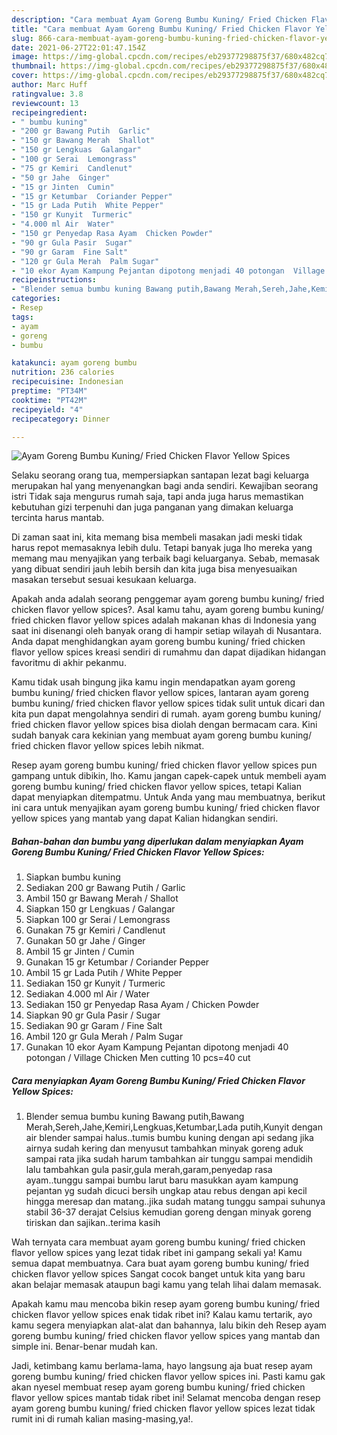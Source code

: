 ```yaml
---
description: "Cara membuat Ayam Goreng Bumbu Kuning/ Fried Chicken Flavor Yellow Spices yang nikmat dan Mudah Dibuat"
title: "Cara membuat Ayam Goreng Bumbu Kuning/ Fried Chicken Flavor Yellow Spices yang nikmat dan Mudah Dibuat"
slug: 866-cara-membuat-ayam-goreng-bumbu-kuning-fried-chicken-flavor-yellow-spices-yang-nikmat-dan-mudah-dibuat
date: 2021-06-27T22:01:47.154Z
image: https://img-global.cpcdn.com/recipes/eb29377298875f37/680x482cq70/ayam-goreng-bumbu-kuning-fried-chicken-flavor-yellow-spices-foto-resep-utama.jpg
thumbnail: https://img-global.cpcdn.com/recipes/eb29377298875f37/680x482cq70/ayam-goreng-bumbu-kuning-fried-chicken-flavor-yellow-spices-foto-resep-utama.jpg
cover: https://img-global.cpcdn.com/recipes/eb29377298875f37/680x482cq70/ayam-goreng-bumbu-kuning-fried-chicken-flavor-yellow-spices-foto-resep-utama.jpg
author: Marc Huff
ratingvalue: 3.8
reviewcount: 13
recipeingredient:
- " bumbu kuning"
- "200 gr Bawang Putih  Garlic"
- "150 gr Bawang Merah  Shallot"
- "150 gr Lengkuas  Galangar"
- "100 gr Serai  Lemongrass"
- "75 gr Kemiri  Candlenut"
- "50 gr Jahe  Ginger"
- "15 gr Jinten  Cumin"
- "15 gr Ketumbar  Coriander Pepper"
- "15 gr Lada Putih  White Pepper"
- "150 gr Kunyit  Turmeric"
- "4.000 ml Air  Water"
- "150 gr Penyedap Rasa Ayam  Chicken Powder"
- "90 gr Gula Pasir  Sugar"
- "90 gr Garam  Fine Salt"
- "120 gr Gula Merah  Palm Sugar"
- "10 ekor Ayam Kampung Pejantan dipotong menjadi 40 potongan  Village Chicken Men cutting 10 pcs40 cut"
recipeinstructions:
- "Blender semua bumbu kuning Bawang putih,Bawang Merah,Sereh,Jahe,Kemiri,Lengkuas,Ketumbar,Lada putih,Kunyit dengan air blender sampai halus..tumis bumbu kuning dengan api sedang jika airnya sudah kering dan menyusut tambahkan minyak goreng aduk sampai rata jika sudah harum tambahkan air tunggu sampai mendidih lalu tambahkan gula pasir,gula merah,garam,penyedap rasa ayam..tunggu sampai bumbu larut baru masukkan ayam kampung pejantan yg sudah dicuci bersih ungkap atau rebus dengan api kecil hingga meresap dan matang..jika sudah matang tunggu sampai suhunya stabil 36-37 derajat Celsius kemudian goreng dengan minyak goreng tiriskan dan sajikan..terima kasih"
categories:
- Resep
tags:
- ayam
- goreng
- bumbu

katakunci: ayam goreng bumbu 
nutrition: 236 calories
recipecuisine: Indonesian
preptime: "PT34M"
cooktime: "PT42M"
recipeyield: "4"
recipecategory: Dinner

---
```



![Ayam Goreng Bumbu Kuning/ Fried Chicken Flavor Yellow Spices](https://img-global.cpcdn.com/recipes/eb29377298875f37/680x482cq70/ayam-goreng-bumbu-kuning-fried-chicken-flavor-yellow-spices-foto-resep-utama.jpg)

Selaku seorang orang tua, mempersiapkan santapan lezat bagi keluarga merupakan hal yang menyenangkan bagi anda sendiri. Kewajiban seorang istri Tidak saja mengurus rumah saja, tapi anda juga harus memastikan kebutuhan gizi terpenuhi dan juga panganan yang dimakan keluarga tercinta harus mantab.

Di zaman  saat ini, kita memang bisa membeli masakan jadi meski tidak harus repot memasaknya lebih dulu. Tetapi banyak juga lho mereka yang memang mau menyajikan yang terbaik bagi keluarganya. Sebab, memasak yang dibuat sendiri jauh lebih bersih dan kita juga bisa menyesuaikan masakan tersebut sesuai kesukaan keluarga. 



Apakah anda adalah seorang penggemar ayam goreng bumbu kuning/ fried chicken flavor yellow spices?. Asal kamu tahu, ayam goreng bumbu kuning/ fried chicken flavor yellow spices adalah makanan khas di Indonesia yang saat ini disenangi oleh banyak orang di hampir setiap wilayah di Nusantara. Anda dapat menghidangkan ayam goreng bumbu kuning/ fried chicken flavor yellow spices kreasi sendiri di rumahmu dan dapat dijadikan hidangan favoritmu di akhir pekanmu.

Kamu tidak usah bingung jika kamu ingin mendapatkan ayam goreng bumbu kuning/ fried chicken flavor yellow spices, lantaran ayam goreng bumbu kuning/ fried chicken flavor yellow spices tidak sulit untuk dicari dan kita pun dapat mengolahnya sendiri di rumah. ayam goreng bumbu kuning/ fried chicken flavor yellow spices bisa diolah dengan bermacam cara. Kini sudah banyak cara kekinian yang membuat ayam goreng bumbu kuning/ fried chicken flavor yellow spices lebih nikmat.

Resep ayam goreng bumbu kuning/ fried chicken flavor yellow spices pun gampang untuk dibikin, lho. Kamu jangan capek-capek untuk membeli ayam goreng bumbu kuning/ fried chicken flavor yellow spices, tetapi Kalian dapat menyiapkan ditempatmu. Untuk Anda yang mau membuatnya, berikut ini cara untuk menyajikan ayam goreng bumbu kuning/ fried chicken flavor yellow spices yang mantab yang dapat Kalian hidangkan sendiri.

<!--inarticleads1-->

##### Bahan-bahan dan bumbu yang diperlukan dalam menyiapkan Ayam Goreng Bumbu Kuning/ Fried Chicken Flavor Yellow Spices:

1. Siapkan  bumbu kuning
1. Sediakan 200 gr Bawang Putih / Garlic
1. Ambil 150 gr Bawang Merah / Shallot
1. Siapkan 150 gr Lengkuas / Galangar
1. Siapkan 100 gr Serai / Lemongrass
1. Gunakan 75 gr Kemiri / Candlenut
1. Gunakan 50 gr Jahe / Ginger
1. Ambil 15 gr Jinten / Cumin
1. Gunakan 15 gr Ketumbar / Coriander Pepper
1. Ambil 15 gr Lada Putih / White Pepper
1. Sediakan 150 gr Kunyit / Turmeric
1. Sediakan 4.000 ml Air / Water
1. Sediakan 150 gr Penyedap Rasa Ayam / Chicken Powder
1. Siapkan 90 gr Gula Pasir / Sugar
1. Sediakan 90 gr Garam / Fine Salt
1. Ambil 120 gr Gula Merah / Palm Sugar
1. Gunakan 10 ekor Ayam Kampung Pejantan dipotong menjadi 40 potongan / Village Chicken Men cutting 10 pcs=40 cut




<!--inarticleads2-->

##### Cara menyiapkan Ayam Goreng Bumbu Kuning/ Fried Chicken Flavor Yellow Spices:

1. Blender semua bumbu kuning Bawang putih,Bawang Merah,Sereh,Jahe,Kemiri,Lengkuas,Ketumbar,Lada putih,Kunyit dengan air blender sampai halus..tumis bumbu kuning dengan api sedang jika airnya sudah kering dan menyusut tambahkan minyak goreng aduk sampai rata jika sudah harum tambahkan air tunggu sampai mendidih lalu tambahkan gula pasir,gula merah,garam,penyedap rasa ayam..tunggu sampai bumbu larut baru masukkan ayam kampung pejantan yg sudah dicuci bersih ungkap atau rebus dengan api kecil hingga meresap dan matang..jika sudah matang tunggu sampai suhunya stabil 36-37 derajat Celsius kemudian goreng dengan minyak goreng tiriskan dan sajikan..terima kasih




Wah ternyata cara membuat ayam goreng bumbu kuning/ fried chicken flavor yellow spices yang lezat tidak ribet ini gampang sekali ya! Kamu semua dapat membuatnya. Cara buat ayam goreng bumbu kuning/ fried chicken flavor yellow spices Sangat cocok banget untuk kita yang baru akan belajar memasak ataupun bagi kamu yang telah lihai dalam memasak.

Apakah kamu mau mencoba bikin resep ayam goreng bumbu kuning/ fried chicken flavor yellow spices enak tidak ribet ini? Kalau kamu tertarik, ayo kamu segera menyiapkan alat-alat dan bahannya, lalu bikin deh Resep ayam goreng bumbu kuning/ fried chicken flavor yellow spices yang mantab dan simple ini. Benar-benar mudah kan. 

Jadi, ketimbang kamu berlama-lama, hayo langsung aja buat resep ayam goreng bumbu kuning/ fried chicken flavor yellow spices ini. Pasti kamu gak akan nyesel membuat resep ayam goreng bumbu kuning/ fried chicken flavor yellow spices mantab tidak ribet ini! Selamat mencoba dengan resep ayam goreng bumbu kuning/ fried chicken flavor yellow spices lezat tidak rumit ini di rumah kalian masing-masing,ya!.

